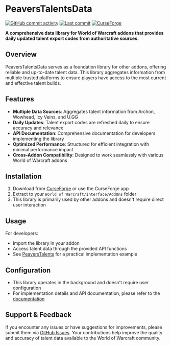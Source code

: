 # PeaversTalentsData

[![GitHub commit activity](https://img.shields.io/github/commit-activity/m/peavers/PeaversTalentsData)](https://github.com/peavers/PeaversTalentsData/commits/master) [![Last commit](https://img.shields.io/github/last-commit/peavers/PeaversTalentsData)](https://github.com/peavers/PeaversTalentsData/master) [![CurseForge](https://img.shields.io/curseforge/dt/1198986?label=CurseForge&color=F16436)](https://www.curseforge.com/wow/addons/PeaversTalentsData)

**A comprehensive data library for World of Warcraft addons that provides daily updated talent export codes from authoritative sources.**

## Overview

PeaversTalentsData serves as a foundation library for other addons, offering reliable and up-to-date talent data. This library aggregates information from multiple trusted platforms to ensure players have access to the most current and effective talent builds.

## Features

- **Multiple Data Sources**: Aggregates talent information from Archon, Wowhead, Icy Veins, and U.GG
- **Daily Updates**: Talent export codes are refreshed daily to ensure accuracy and relevance
- **API Documentation**: Comprehensive documentation for developers implementing the library
- **Optimized Performance**: Structured for efficient integration with minimal performance impact
- **Cross-Addon Compatibility**: Designed to work seamlessly with various World of Warcraft addons

## Installation

1. Download from [CurseForge](https://www.curseforge.com/wow/addons/PeaversTalentsData) or use the CurseForge app
2. Extract to your `World of Warcraft/Interface/AddOns` folder
3. This library is primarily used by other addons and doesn't require direct user interaction

## Usage

For developers:
- Import the library in your addon
- Access talent data through the provided API functions
- See [PeaversTalents](https://github.com/peavers/PeaversTalents) for a practical implementation example

## Configuration

- This library operates in the background and doesn't require user configuration
- For implementation details and API documentation, please refer to the [documentation](https://github.com/peavers/PeaversTalentsData/blob/master/docs/index.md)

## Support & Feedback

If you encounter any issues or have suggestions for improvements, please submit them via [GitHub Issues](https://github.com/peavers/PeaversTalentsData). Your contributions help improve the quality and accuracy of talent data available to the World of Warcraft community.